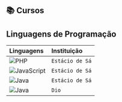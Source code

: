 ## 📚 Cursos

## Linguagens de Programação
<table>
  <thead>
    <tr align="left">
      <th>Linguagens</th>
      <th>Instituição</th>
    </tr>
  </thead>
  <tbody align="left">
  <tr>
      <td>
        <img align="center" alt="PHP" src="https://img.shields.io/badge/PHP-777BB4?style=for-the-badge&logo=php&logoColor=white">
      </td>
      <td>
        <code>Estácio de Sá</code>
      </td>
    </tr>
      <tr>
       <td>
        <img align="center" alt="JavaScript" src="https://img.shields.io/badge/JavaScript-F7DF1E?style=for-the-badge&logo=javascript&logoColor=black">
      </td>
      <td>
        <code>Estácio de Sá</code>
      </td>
    </tr>
    <tr>
       <td>
        <img align="center" alt="Java" src="https://img.shields.io/badge/java-%23ED8B00.svg?style=for-the-badge&logo=openjdk&logoColor=white">
      </td>
      <td>
        <code>Estácio de Sá</code>
      </td>
    </tr>
    <tr>
       <td>
        <img align="center" alt="Java" src="https://img.shields.io/badge/java-%23ED8B00.svg?style=for-the-badge&logo=openjdk&logoColor=white">
      </td>
      <td>
        <code>Dio</code>
      </td>
    </tr>
  </table>
</table>

